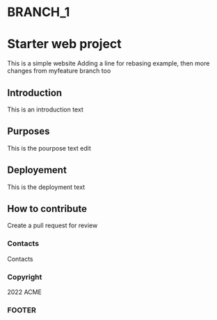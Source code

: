 # BRANCH_1
# Starter web project
This is a simple website 
Adding a line for rebasing example, then more changes from myfeature branch too

## Introduction
This is an introduction text

## Purposes
This is the pourpose text edit

## Deployement 
This is the deployment text

## How to contribute
Create a pull request for review

### Contacts
Contacts

### Copyright
2022 ACME

### FOOTER